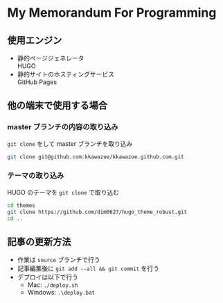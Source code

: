 # My Memorandum For Programming

## 使用エンジン

- 静的ページジェネレータ  
HUGO
- 静的サイトのホスティングサービス  
GitHub Pages

## 他の端末で使用する場合

### master ブランチの内容の取り込み

`git clone` をして master ブランチを取り込み

```bash
git clone git@github.com:kkawazoe/kkawazoe.github.com.git
```

### テーマの取り込み

HUGO のテーマを `git clone` で取り込む

```bash
cd themes
git clone https://github.com/dim0627/hugo_theme_robust.git
cd ..
```

## 記事の更新方法

- 作業は `source` ブランチで行う
- 記事編集後に `git add --all && git commit` を行う
- デプロイは以下で行う
  - Mac: `./deploy.sh`
  - Windows: `.\deploy.bat`
